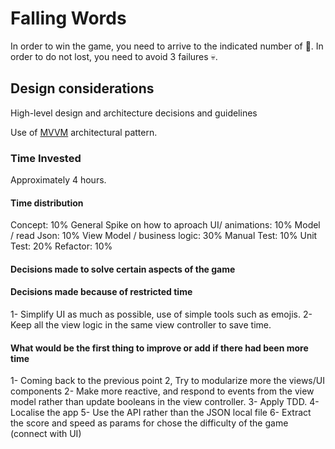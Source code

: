 Falling Words
===============

In order to win the game, you need to arrive to the indicated number of 💚.
In order to do not lost, you need to avoid 3 failures 💀.

## Design considerations
High-level design and architecture decisions and guidelines

Use of [MVVM](https://en.wikipedia.org/wiki/Model%E2%80%93view%E2%80%93viewmodel) architectural pattern.

### Time Invested
Approximately 4 hours.

#### Time distribution
Concept: 10%
General Spike on how to aproach UI/ animations: 10%
Model / read Json: 10%
View Model / business logic: 30%
Manual Test: 10%
Unit Test: 20%
Refactor:  10%

#### Decisions made to solve certain aspects of the game


#### Decisions made because of restricted time
1- Simplify UI as much as possible, use of simple tools such as emojis.
2- Keep all the view logic in the same view controller to save time.

#### What would be the first thing to improve or add if there had been more time
1- Coming back to the previous point 2, Try to modularize more the views/UI components
2- Make more reactive, and respond to events from the view model rather than update booleans in the view controller.
3- Apply TDD.
4- Localise the app
5- Use the API rather than the JSON local file
6- Extract the score and speed as params for chose the difficulty of the game (connect with UI)

